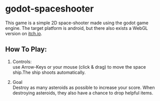 # godot-spaceshooter
This game is a simple 2D space-shooter made using the godot game engine.
The target platform is android, but there also exists a WebGL version on [itch.io](https://coding-niclas.itch.io/smashteroids).

## How To Play:

1. Controls:<br>
use Arrow-Keys or your mouse (click & drag) to move the space ship.The ship shoots automatically.

3. Goal<br>
Destroy as many asteroids as possible to increase your score.
When destroying asteroids, they also have a chance to drop helpful items.

